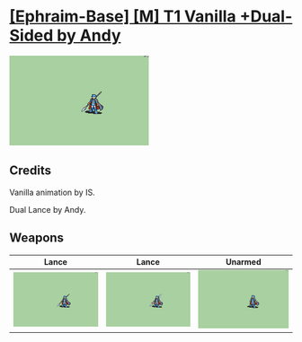 # [\[Ephraim-Base\] \[M\] T1 Vanilla +Dual-Sided by Andy](./)
 

<img src="./2.%20Lance/Lance_000.png" alt="[Ephraim-Base] [M] T1 Vanilla +Dual-Sided by Andy standing" />

## Credits

Vanilla animation by IS.

Dual Lance by Andy.

## Weapons
 

|Lance |Lance |Unarmed |
|  :---: | :---: | :---: |
| <img alt="Lance animation" src="./2.%20Lance/Lance.gif" /> | <img alt="Lance animation" src="./2.%20Lance%20(Dual)/Lance.gif" /> | <img alt="Unarmed animation" src="./8.%20Unarmed/Unarmed.gif" /> |
